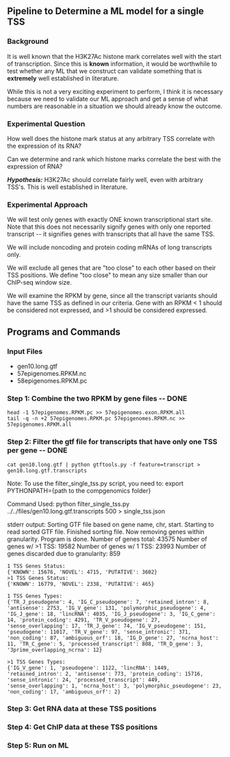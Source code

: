 Pipeline to Determine a ML model for a single TSS
-------------------------------------------------

### Background ###

It is well known that the H3K27Ac histone mark correlates well with the start of transcription. Since this is
**known** information, it would be worthwhile to test whether any ML that we construct can validate something 
that is **extremely** well established in literature. 

While this is not a very exciting experiment to perform, I think it is necessary because we need to validate our
ML approach and get a sense of what numbers are reasonable in a situation we should already know the outcome.

### Experimental Question ###

How well does the histone mark status at any arbitrary TSS correlate with the expression of its RNA?

Can we determine and rank which histone marks correlate the best with the expression of RNA?

***Hypothesis:*** H3K27Ac should correlate fairly well, even with arbitrary TSS's. This is well established in literature.

### Experimental Approach ###

We will test only genes with exactly ONE known transcriptional start site. Note that this does not necessarily signify
genes with only one reported transcript -- it signifies genes with transcripts that all have the same TSS.

We will include noncoding and protein coding mRNAs of long transcripts only. 

We will exclude all genes that are "too close" to each other based on their TSS positions. We define "too close" to mean
any size smaller than our ChIP-seq window size.

We will examine the RPKM by gene, since all the transcript variants should have the same TSS as defined in our criteria.
Gene with an RPKM < 1 should be considered not expressed, and >1 should be considered expressed.

Programs and Commands
---------------------

### Input Files ###
* gen10.long.gtf
* 57epigenomes.RPKM.nc
* 58epigenomes.RPKM.pc

### Step 1: Combine the two RPKM by gene files -- DONE ###
    head -1 57epigenomes.RPKM.pc >> 57epigenomes.exon.RPKM.all
    tail -q -n +2 57epigenomes.RPKM.pc 57epigenomes.RPKM.nc >> 57epigenomes.RPKM.all
    
### Step 2: Filter the gtf file for transcripts that have only one TSS per gene -- DONE ###
    cat gen10.long.gtf | python gtftools.py -f feature=transcript > gen10.long.gtf.transcripts 

Note: To use the filter_single_tss.py script, you need to:
    export PYTHONPATH={path to the compgenomics folder}

Command Used:
    python filter_single_tss.py ../../files/gen10.long.gtf.transcripts 500 > single_tss.json

stderr output:
    Sorting GTF file based on gene name, chr, start.
    Starting to read sorted GTF file.
    Finished sorting file. Now removing genes within granularity.
    Program is done.
    Number of genes total: 43575
    Number of genes w/ >1 TSS: 19582
    Number of genes w/ 1 TSS: 23993
    Number of genes discarded due to granularity: 859

    1 TSS Genes Status:
    {'KNOWN': 15676, 'NOVEL': 4715, 'PUTATIVE': 3602}
    >1 TSS Genes Status:
    {'KNOWN': 16779, 'NOVEL': 2338, 'PUTATIVE': 465}

    1 TSS Genes Types:
    {'TR_J_pseudogene': 4, 'IG_C_pseudogene': 7, 'retained_intron': 8, 'antisense': 2753, 'IG_V_gene': 131, 'polymorphic_pseudogene': 4, 'IG_J_gene': 18, 'lincRNA': 4035, 'IG_J_pseudogene': 3, 'IG_C_gene': 14, 'protein_coding': 4291, 'TR_V_pseudogene': 27, 'sense_overlapping': 17, 'TR_J_gene': 74, 'IG_V_pseudogene': 151, 'pseudogene': 11017, 'TR_V_gene': 97, 'sense_intronic': 371, 'non_coding': 87, 'ambiguous_orf': 18, 'IG_D_gene': 27, 'ncrna_host': 11, 'TR_C_gene': 5, 'processed_transcript': 808, 'TR_D_gene': 3, '3prime_overlapping_ncrna': 12}

    >1 TSS Genes Types:
    {'IG_V_gene': 1, 'pseudogene': 1122, 'lincRNA': 1449, 'retained_intron': 2, 'antisense': 773, 'protein_coding': 15716, 'sense_intronic': 24, 'processed_transcript': 449, 'sense_overlapping': 1, 'ncrna_host': 3, 'polymorphic_pseudogene': 23, 'non_coding': 17, 'ambiguous_orf': 2}    
   

### Step 3: Get RNA data at these TSS positions ###

### Step 4: Get ChIP data at these TSS positions ###

### Step 5: Run on ML ###
